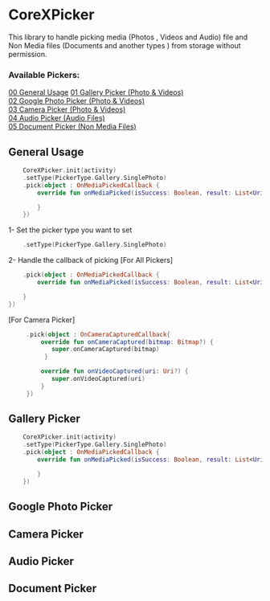# CoreXPicker

This library to handle picking media (Photos , Videos and Audio) file and Non Media files (Documents
and another types ) from storage without permission.

### Available Pickers:

[00 General Usage](#general-usage)
[01 Gallery Picker (Photo & Videos)](#gallery-picker)<br/>
[02 Google Photo Picker (Photo & Videos)](#google-photo-picker)<br/>
[03 Camera Picker (Photo & Videos)](#camera-picker)<br/>
[04 Audio Picker (Audio Files)](#audio-picker)<br/>
[05 Document Picker (Non Media Files)](#document-picker)<br/>

## General Usage

```kotlin
    CoreXPicker.init(activity)
    .setType(PickerType.Gallery.SinglePhoto)
    .pick(object : OnMediaPickedCallback {
        override fun onMediaPicked(isSuccess: Boolean, result: List<Uri?>) {

        }
    })
```

1- Set the picker type you want to set 
```kotlin
    .setType(PickerType.Gallery.SinglePhoto)
```

2- Handle the callback of picking
[For All Pickers]
```kotlin
    .pick(object : OnMediaPickedCallback {
        override fun onMediaPicked(isSuccess: Boolean, result: List<Uri?>) {

    }
})

```
[For Camera Picker]
```kotlin
     .pick(object : OnCameraCapturedCallback{
         override fun onCameraCaptured(bitmap: Bitmap?) {
            super.onCameraCaptured(bitmap)
          }

         override fun onVideoCaptured(uri: Uri?) {
            super.onVideoCaptured(uri)
         }
     })
```

## Gallery Picker

```kotlin
    CoreXPicker.init(activity)
    .setType(PickerType.Gallery.SinglePhoto)
    .pick(object : OnMediaPickedCallback {
        override fun onMediaPicked(isSuccess: Boolean, result: List<Uri?>) {

        }
    })
```

## Google Photo Picker

## Camera Picker

## Audio Picker

## Document Picker
